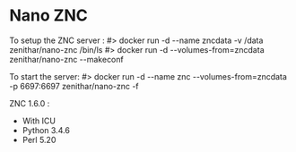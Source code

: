 Nano ZNC
========

To setup the ZNC server :
#> docker run -d --name zncdata -v /data zenithar/nano-znc /bin/ls
#> docker run -d --volumes-from=zncdata zenithar/nano-znc --makeconf

To start the server:
#> docker run -d --name znc --volumes-from=zncdata -p 6697:6697 zenithar/nano-znc -f

ZNC 1.6.0 :

  - With ICU
  - Python 3.4.6
  - Perl 5.20
